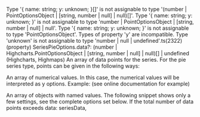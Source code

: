 Type '{ name: string; y: unknown; }[]' is not assignable to type '(number | PointOptionsObject | [string, number | null] | null)[]'.
  Type '{ name: string; y: unknown; }' is not assignable to type 'number | PointOptionsObject | [string, number | null] | null'.
    Type '{ name: string; y: unknown; }' is not assignable to type 'PointOptionsObject'.
      Types of property 'y' are incompatible.
        Type 'unknown' is not assignable to type 'number | null | undefined'.ts(2322)
(property) SeriesPieOptions.data?: (number | Highcharts.PointOptionsObject | [string, number | null] | null)[] | undefined
(Highcharts, Highmaps) An array of data points for the series. For the pie series type, points can be given in the following ways:

An array of numerical values. In this case, the numerical values will be interpreted as y options. Example: (see online documentation for example)

An array of objects with named values. The following snippet shows only a few settings, see the complete options set below. If the total number of data points exceeds 
      data: seriesData,
